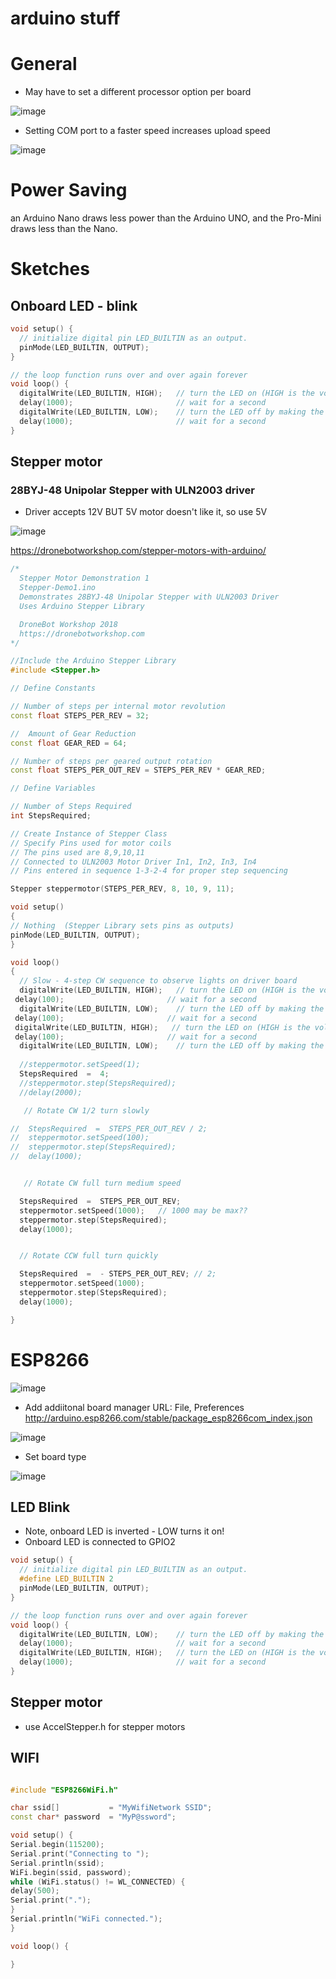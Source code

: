# arduino stuff


# General

- May have to set a different processor option per board

![image](https://user-images.githubusercontent.com/38451588/177109781-351e07e1-6ddf-4814-a038-fe658b443032.png)

- Setting COM port to a faster speed increases upload speed

![image](https://user-images.githubusercontent.com/38451588/177109891-7473963c-98fe-4bf2-9dec-22a12a80e93d.png)


# Power Saving 

an Arduino Nano draws less power than the Arduino UNO, and the Pro-Mini draws less than the Nano.


# Sketches

## Onboard LED - blink

```cpp
void setup() {
  // initialize digital pin LED_BUILTIN as an output.
  pinMode(LED_BUILTIN, OUTPUT);
}

// the loop function runs over and over again forever
void loop() {
  digitalWrite(LED_BUILTIN, HIGH);   // turn the LED on (HIGH is the voltage level)
  delay(1000);                       // wait for a second
  digitalWrite(LED_BUILTIN, LOW);    // turn the LED off by making the voltage LOW
  delay(1000);                       // wait for a second
}
```

## Stepper motor

### 28BYJ-48 Unipolar Stepper with ULN2003 driver

- Driver accepts 12V BUT 5V motor doesn't like it, so use 5V

![image](https://user-images.githubusercontent.com/38451588/177039377-36fa5070-64d9-4e40-84fa-37c0d0485d5d.png)

https://dronebotworkshop.com/stepper-motors-with-arduino/


```cpp
/*
  Stepper Motor Demonstration 1
  Stepper-Demo1.ino
  Demonstrates 28BYJ-48 Unipolar Stepper with ULN2003 Driver
  Uses Arduino Stepper Library

  DroneBot Workshop 2018
  https://dronebotworkshop.com
*/

//Include the Arduino Stepper Library
#include <Stepper.h>

// Define Constants

// Number of steps per internal motor revolution 
const float STEPS_PER_REV = 32; 

//  Amount of Gear Reduction
const float GEAR_RED = 64;

// Number of steps per geared output rotation
const float STEPS_PER_OUT_REV = STEPS_PER_REV * GEAR_RED;

// Define Variables

// Number of Steps Required
int StepsRequired;

// Create Instance of Stepper Class
// Specify Pins used for motor coils
// The pins used are 8,9,10,11 
// Connected to ULN2003 Motor Driver In1, In2, In3, In4 
// Pins entered in sequence 1-3-2-4 for proper step sequencing

Stepper steppermotor(STEPS_PER_REV, 8, 10, 9, 11);

void setup()
{
// Nothing  (Stepper Library sets pins as outputs)
pinMode(LED_BUILTIN, OUTPUT);
}

void loop()
{
  // Slow - 4-step CW sequence to observe lights on driver board
  digitalWrite(LED_BUILTIN, HIGH);   // turn the LED on (HIGH is the voltage level)
 delay(100);                       // wait for a second
  digitalWrite(LED_BUILTIN, LOW);    // turn the LED off by making the voltage LOW
 delay(100);                       // wait for a second
 digitalWrite(LED_BUILTIN, HIGH);   // turn the LED on (HIGH is the voltage level)
 delay(100);                       // wait for a second
  digitalWrite(LED_BUILTIN, LOW);    // turn the LED off by making the voltage LOW
 
  //steppermotor.setSpeed(1);    
  StepsRequired  =  4;
  //steppermotor.step(StepsRequired);
  //delay(2000);

   // Rotate CW 1/2 turn slowly

//  StepsRequired  =  STEPS_PER_OUT_REV / 2; 
//  steppermotor.setSpeed(100);   
//  steppermotor.step(StepsRequired);
//  delay(1000);


   // Rotate CW full turn medium speed

  StepsRequired  =  STEPS_PER_OUT_REV; 
  steppermotor.setSpeed(1000);   // 1000 may be max??
  steppermotor.step(StepsRequired);
  delay(1000);


  // Rotate CCW full turn quickly

  StepsRequired  =  - STEPS_PER_OUT_REV; // 2;   
  steppermotor.setSpeed(1000);  
  steppermotor.step(StepsRequired);
  delay(1000);

}
```



### 



# ESP8266


![image](https://user-images.githubusercontent.com/38451588/177111280-908840dd-53ae-4d20-b13a-3d0ed423ef69.png)
  

- Add addiitonal board manager URL:
File, Preferences 
http://arduino.esp8266.com/stable/package_esp8266com_index.json

![image](https://user-images.githubusercontent.com/38451588/173273411-6ea5fdc3-ae61-475b-8269-7b0e4e7c96fe.png)

- Set board type

![image](https://user-images.githubusercontent.com/38451588/173273458-779e091e-7382-4fdb-ac6e-0c2eed6d9bbe.png)


## LED Blink

- Note, onboard LED is inverted - LOW turns it on!
- Onboard LED is connected to GPIO2

```cpp
void setup() {
  // initialize digital pin LED_BUILTIN as an output.
  #define LED_BUILTIN 2
  pinMode(LED_BUILTIN, OUTPUT);
}

// the loop function runs over and over again forever
void loop() {
  digitalWrite(LED_BUILTIN, LOW);    // turn the LED off by making the voltage LOW
  delay(1000);                       // wait for a second
  digitalWrite(LED_BUILTIN, HIGH);   // turn the LED on (HIGH is the voltage level)
  delay(1000);                       // wait for a second
}
```

## Stepper motor

- use AccelStepper.h for stepper motors

## WIFI

```cpp

#include "ESP8266WiFi.h"

char ssid[]           = "MyWifiNetwork SSID";
const char* password  = "MyP@ssword"; 

void setup() {
Serial.begin(115200);
Serial.print("Connecting to ");
Serial.println(ssid);
WiFi.begin(ssid, password);
while (WiFi.status() != WL_CONNECTED) {
delay(500);
Serial.print(".");
}
Serial.println("WiFi connected.");
}

void loop() {

}
```
